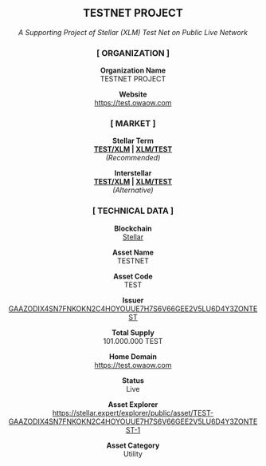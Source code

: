 <div align="center">
<h2><strong>TESTNET PROJECT</strong></h2>
<i>A Supporting Project of Stellar (XLM) Test Net on Public Live Network</i><br>

<h3><strong>[ ORGANIZATION ]</strong></h3> 

<strong>Organization Name</strong> 
<br>TESTNET PROJECT<br> 

<strong>Website</strong>
<br><a href="https://test.owaow.com" target="_blank">https://test.owaow.com</a><br> 

<h3><strong>[ MARKET ]</strong></h3>

<strong>Stellar Term</strong>
<br><strong><a href="https://stellarterm.com/exchange/TEST-GAAZODIX4SN7FNKOKN2C4HOYOUUE7H7S6V66GEE2V5LU6D4Y3ZONTEST/XLM-native" target="_blank">TEST/XLM</a> | 
<a href="https://stellarterm.com/exchange/XLM-native/TEST-GAAZODIX4SN7FNKOKN2C4HOYOUUE7H7S6V66GEE2V5LU6D4Y3ZONTEST" target="_blank">XLM/TEST</a></strong><br> 
<i>(Recommended)</i><br>

<strong>Interstellar</strong>
<br><strong><a href="https://interstellar.exchange/app/#/trade/guest/TEST/GAAZODIX4SN7FNKOKN2C4HOYOUUE7H7S6V66GEE2V5LU6D4Y3ZONTEST/XLM/native" target="_blank">TEST/XLM</a> | 
<a href="https://interstellar.exchange/app/#/trade/guest/XLM/native/TEST/GAAZODIX4SN7FNKOKN2C4HOYOUUE7H7S6V66GEE2V5LU6D4Y3ZONTEST" target="_blank">XLM/TEST</a></strong><br> 
<i>(Alternative)</i><br>

<h3><strong>[ TECHNICAL DATA ]</strong></h3> 

<strong>Blockchain</strong>
<br><a href="https://stellar.org" target="_blank">Stellar</a><br> 

<strong>Asset Name</strong>
<br>TESTNET<br>

<strong>Asset Code</strong>
<br>TEST<br>

<strong>Issuer</strong>
<br><a href="https://stellar.expert/explorer/public/account/GAAZODIX4SN7FNKOKN2C4HOYOUUE7H7S6V66GEE2V5LU6D4Y3ZONTEST" target="_blank">GAAZODIX4SN7FNKOKN2C4HOYOUUE7H7S6V66GEE2V5LU6D4Y3ZONTEST</a><br> 

<strong>Total Supply</strong>
<br>101.000.000 TEST<br>

<strong>Home Domain</strong>
<br><a href="https://test.owaow.com" target="_blank">https://test.owaow.com</a><br> 

<strong>Status</strong>
<br>Live<br> 

<strong>Asset Explorer</strong>
<br><a href="https://stellar.expert/explorer/public/asset/TEST-GAAZODIX4SN7FNKOKN2C4HOYOUUE7H7S6V66GEE2V5LU6D4Y3ZONTEST-1" target="_blank">https://stellar.expert/explorer/public/asset/TEST-GAAZODIX4SN7FNKOKN2C4HOYOUUE7H7S6V66GEE2V5LU6D4Y3ZONTEST-1</a><br> 

<strong>Asset Category</strong>
<br>Utility<br> 
</div>
